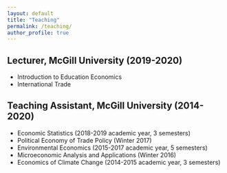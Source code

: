 ```yaml
---
layout: default
title: "Teaching"
permalink: /teaching/
author_profile: true
---
```


## Lecturer, McGill University (2019-2020)

* Introduction to Education Economics
* International Trade

## Teaching Assistant, McGill University (2014-2020)

* Economic Statistics (2018-2019 academic year, 3 semesters)
* Political Economy of Trade Policy (Winter 2017)
* Environmental Economics (2015-2017 academic year, 5 semesters)
* Microeconomic Analysis and Applications (Winter 2016)
* Economics of Climate Change (2014-2015 academic year, 3 semesters)
